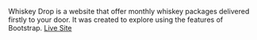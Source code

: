 Whiskey Drop is a website that offer monthly whiskey packages delivered firstly to your door. It was created to explore using the features of Bootstrap.
[Live Site](https://danmorriss.github.io/whiskey-drop/)